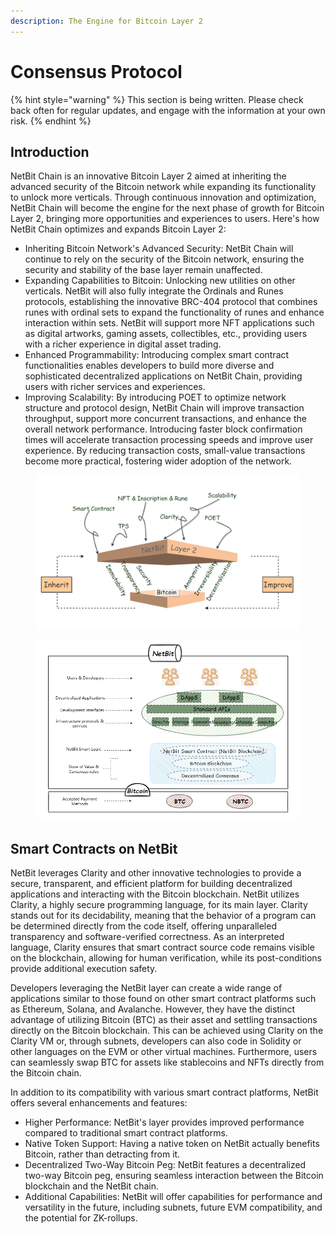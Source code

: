 ```yaml
---
description: The Engine for Bitcoin Layer 2
---
```


# Consensus Protocol

{% hint style="warning" %}
This section is being written. Please check back often for regular updates, and engage with the information at your own risk.
{% endhint %}

## Introduction

NetBit Chain is an innovative Bitcoin Layer 2 aimed at inheriting the advanced security of the Bitcoin network while expanding its functionality to unlock more verticals. Through continuous innovation and optimization, NetBit Chain will become the engine for the next phase of growth for Bitcoin Layer 2, bringing more opportunities and experiences to users. Here's how NetBit Chain optimizes and expands Bitcoin Layer 2:

* Inheriting Bitcoin Network's Advanced Security: NetBit Chain will continue to rely on the security of the Bitcoin network, ensuring the security and stability of the base layer remain unaffected.&#x20;
* Expanding Capabilities to Bitcoin: Unlocking new utilities on other verticals. NetBit will also fully integrate the Ordinals and Runes protocols, establishing the innovative BRC-404 protocol that combines runes with ordinal sets to expand the functionality of runes and enhance interaction within sets. NetBit will support more NFT applications such as digital artworks, gaming assets, collectibles, etc., providing users with a richer experience in digital asset trading.
* Enhanced Programmability: Introducing complex smart contract functionalities enables developers to build more diverse and sophisticated decentralized applications on NetBit Chain, providing users with richer services and experiences.
* Improving Scalability: By introducing POET to optimize network structure and protocol design, NetBit Chain will improve transaction throughput, support more concurrent transactions, and enhance the overall network performance. Introducing faster block confirmation times will accelerate transaction processing speeds and improve user experience. By reducing transaction costs, small-value transactions become more practical, fostering wider adoption of the network.

<figure><img src="../../.gitbook/assets/Layer 2.png" alt=""><figcaption></figcaption></figure>

<figure><img src="../../.gitbook/assets/NetBit SC.png" alt=""><figcaption></figcaption></figure>

## Smart Contracts on NetBit

NetBit leverages Clarity and other innovative technologies to provide a secure, transparent, and efficient platform for building decentralized applications and interacting with the Bitcoin blockchain. NetBit utilizes Clarity, a highly secure programming language, for its main layer. Clarity stands out for its decidability, meaning that the behavior of a program can be determined directly from the code itself, offering unparalleled transparency and software-verified correctness. As an interpreted language, Clarity ensures that smart contract source code remains visible on the blockchain, allowing for human verification, while its post-conditions provide additional execution safety.

Developers leveraging the NetBit layer can create a wide range of applications similar to those found on other smart contract platforms such as Ethereum, Solana, and Avalanche. However, they have the distinct advantage of utilizing Bitcoin (BTC) as their asset and settling transactions directly on the Bitcoin blockchain. This can be achieved using Clarity on the Clarity VM or, through subnets, developers can also code in Solidity or other languages on the EVM or other virtual machines. Furthermore, users can seamlessly swap BTC for assets like stablecoins and NFTs directly from the Bitcoin chain.

In addition to its compatibility with various smart contract platforms, NetBit offers several enhancements and features:&#x20;

* Higher Performance: NetBit's layer provides improved performance compared to traditional smart contract platforms.&#x20;
* Native Token Support: Having a native token on NetBit actually benefits Bitcoin, rather than detracting from it.&#x20;
* Decentralized Two-Way Bitcoin Peg: NetBit features a decentralized two-way Bitcoin peg, ensuring seamless interaction between the Bitcoin blockchain and the NetBit chain.&#x20;
* Additional Capabilities: NetBit will offer capabilities for performance and versatility in the future, including subnets, future EVM compatibility, and the potential for ZK-rollups.
